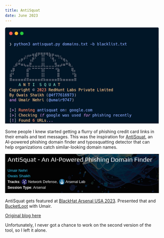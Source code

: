 ```yaml
---
title: AntiSquat
date: June 2023
---
```


![AntiSquat banner](assets/images/antisquat.png "AntiSquat banner")

Some people I knew started getting a flurry of phishing credit card links in their emails and text messages. This was the inspiration for [AntiSquat](https://github.com/redhuntlabs/AntiSquat), an AI-powered phishing domain finder and typosquatting detector that can help organizations catch similar-looking domain names.

![BlackHat Arsenal USA 2023](assets/images/antisquat_blackhat_banner.png "BlackHat listing")

AntiSquat gets featured at [BlackHat Arsenal USA 2023](https://blackhat.com/us-23/arsenal/schedule/#antisquat---an-ai-powered-phishing-domain-finder-33636). Presented that and [BucketLoot](https://www.blackhat.com/us-23/arsenal/schedule/index.html#bucketloot---an-automated-s-bucket-inspector-33536) with Umair.

[Original blog here](https://redhuntlabs.com/blog/antisquat-an-ai-powered-solution-to-prevent-typosquatting-and-phishing/)

Unfortunately, I never got a chance to work on the second version of the tool, so I left it alone.